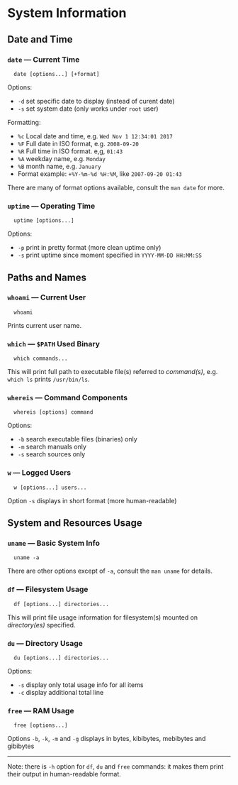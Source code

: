 # System Information

## Date and Time

### `date` — Current Time

```
  date [options...] [+format]
```

Options:

  - `-d` set specific date to display (instead of curent date)
  - `-s` set system date (only works under `root` user)

Formatting:

  - `%c` Local date and time, e.g. `Wed Nov 1 12:34:01 2017`
  - `%F` Full date in ISO format, e.g. `2008-09-20`
  - `%R` Full time in ISO format. e,g, `01:43`
  - `%A` weekday name, e.g. `Monday`
  - `%B` month name, e.g. `January`
  - Format example: `+%Y-%m-%d %H:%M`, like `2007-09-20 01:43`

There are many of format options available, consult the `man date` for more.

### `uptime` — Operating Time

```
  uptime [options...]
```

Options:

  - `-p` print in pretty format (more clean uptime only)
  - `-s` print uptime since moment specified in `YYYY-MM-DD HH:MM:SS`

## Paths and Names

### `whoami` — Current User

```
  whoami
```

Prints current user name.

### `which` — `$PATH` Used Binary

```
  which commands...
```

This will print full path to executable file(s) referred to *command(s)*, e.g. `which ls` prints `/usr/bin/ls`.

### `whereis` — Command Components

```
  whereis [options] command
```

Options:

  - `-b` search executable files (binaries) only
  - `-m` search manuals only
  - `-s` search sources only

### `w` — Logged Users

```
  w [options...] users...
```

Option `-s` displays in short format (more human-readable)

## System and Resources Usage

### `uname` — Basic System Info

```
  uname -a
```

There are other options except of `-a`, consult the `man uname` for details.

### `df` — Filesystem Usage

```
  df [options...] directories...
```

This will print file usage information for filesystem(s) mounted on *directory(es)* specified.

### `du` — Directory Usage

```
  du [options...] directories...
```

Options:

  - `-s` display only total usage info for all items
  - `-c` display additional total line

### `free` — RAM Usage

```
  free [options...]
```

Options `-b`, `-k`, `-m` and `-g` displays in bytes, kibibytes, mebibytes and gibibytes

* * *

Note: there is `-h` option for `df`, `du` and `free` commands: it makes them print their output in human-readable format.
